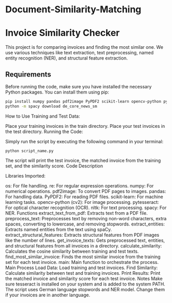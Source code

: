 # Document-Similarity-Matching

# Invoice Similarity Checker

This project is for comparing invoices and finding the most similar one. We use various techniques like text extraction, text preprocessing, named entity recognition (NER), and structural feature extraction.

## Requirements

Before running the code, make sure you have installed the necessary Python packages. You can install them using pip:

```bash
pip install numpy pandas pdf2image PyPDF2 scikit-learn opencv-python pytesseract nltk spacy
python -m spacy download de_core_news_sm
```

How to Use
Training and Test Data:

Place your training invoices in the train directory.
Place your test invoices in the test directory.
Running the Code:

Simply run the script by executing the following command in your terminal:

```python script_name.py```


The script will print the test invoice, the matched invoice from the training set, and the similarity score.
Code Description

Libraries Imported:

os: For file handling.
re: For regular expression operations.
numpy: For numerical operations.
pdf2image: To convert PDF pages to images.
pandas: For handling data.
PyPDF2: For reading PDF files.
scikit-learn: For machine learning tasks.
opencv-python (cv2): For image processing.
pytesseract: For optical character recognition (OCR).
nltk: For text processing.
spacy: For NER.
Functions
extract_text_from_pdf: Extracts text from a PDF file.
preprocess_text: Preprocesses text by removing non-word characters, extra spaces, converting to lowercase, and removing stopwords.
extract_entities: Extracts named entities from the text using spaCy.
extract_structural_features: Extracts structural features from PDF images like the number of lines.
get_invoice_texts: Gets preprocessed text, entities, and structural features from all invoices in a directory.
calculate_similarity: Calculates the cosine similarity between training and test texts.
find_most_similar_invoice: Finds the most similar invoice from the training set for each test invoice.
main: Main function to orchestrate the process.
Main Process
Load Data: Load training and test invoices.
Find Similarity: Calculate similarity between test and training invoices.
Print Results: Print the matched invoice and similarity score for each test invoice.
Notes
Make sure tesseract is installed on your system and is added to the system PATH.
The script uses German language stopwords and NER model. Change them if your invoices are in another language.
